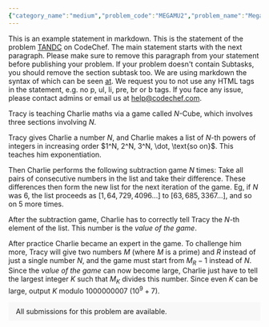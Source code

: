 ```yaml
---
{"category_name":"medium","problem_code":"MEGAMU2","problem_name":"Mega mu - 2","problemComponents":{"constraints":"- $1 \\leq N \\leq 100$\n- $1 \\leq M \\leq 100$\n","constraintsState":true,"subtasks":"- 30 points : $1 \\leq R \\leq 10000$\n- 70 points : $1 \\leq R \\leq 10^9$\n","subtasksState":false,"inputFormat":"- The only line contains two positive integers $N$, $M$, the size of the tuples and the maximum possible value of the entries of the tuples.","inputFormatState":true,"outputFormat":"Print the the number of $N$-uples $x=(x_1,x_2,\\dots, x_N)$ such that $0\\le x_i\\le M$ for all $1\\le i\\le N$ and $\\mu(x) = 0$. As it can be large, print it modulo $998\\,244\\,353$.","outputFormatState":true,"sampleTestCases":{"0":{"id":1,"input":"1 3","output":3,"explanation":"For $N=1$, one can prove that $\\mu((0))=1$ and $\\mu((k))=0$ for all $k\\ge 1$. Hence, since $M=3$, the $1$-uples $x$ such that $\\mu(x)=0$ are $(1)$, $(2)$ and $(3)$. Therefore the answer to the first sample is $3$.","isDeleted":false},"1":{"id":2,"input":"2 100","output":10002,"explanation":"For $N=2$, one can prove that $\\mu((0,0))=1$, $\\mu((k, k)) = 1$ and $\\mu((k, k-1))=-1$ for all $k\\ge 2$, and all other values of $\\mu$ are $0$. Hence, since $M=100$, the $2$-uples with *nonzero* $\\mu$ are $1+99 +99=199$: $(0, 0)$, $(2,2)$, $(3,3)$, $\\dots$, $(99,99)$, $(100, 100)$, $(2,1)$, $(3, 2)$, $\\dots$, $(100,99)$. Therefore the answer to the second sample is $101^2-199 = 10002$.","isDeleted":false},"2":{"id":3,"input":"3 4","output":92,"explanation":"","isDeleted":false},"3":{"id":4,"input":"4 5","output":1083,"explanation":"","isDeleted":false},"4":{"id":5,"input":"100 100","output":401393924,"explanation":"","isDeleted":false}}},"video_editorial_url":"","languages_supported":{"0":"CPP14","1":"C","2":"JAVA","3":"PYTH 3.6","4":"CPP17","5":"PYTH","6":"PYP3","7":"CS2","8":"ADA","9":"PYPY","10":"TEXT","11":"PAS fpc","12":"NODEJS","13":"RUBY","14":"PHP","15":"GO","16":"HASK","17":"TCL","18":"PERL","19":"SCALA","20":"LUA","21":"kotlin","22":"BASH","23":"JS","24":"LISP sbcl","25":"rust","26":"PAS gpc","27":"BF","28":"CLOJ","29":"R","30":"D","31":"CAML","32":"FORT","33":"ASM","34":"swift","35":"FS","36":"WSPC","37":"LISP clisp","38":"SQL","39":"SCM guile","40":"PERL6","41":"ERL","42":"CLPS","43":"ICK","44":"NICE","45":"PRLG","46":"ICON","47":"COB","48":"SCM chicken","49":"PIKE","50":"SCM qobi","51":"ST","52":"SQLQ","53":"NEM"},"max_timelimit":2,"source_sizelimit":50000,"problem_author":"dario2994","problem_tester":"","date_added":"19-11-2021","tags":{"0":"cook135","1":"dario2994","2":"medium","3":"snckpe21"},"problem_difficulty_level":"Unavailable","best_tag":"Medium Hard","editorial_url":"https://discuss.codechef.com/problems/MEGAMU2","time":{"view_start_date":1637519400,"submit_start_date":1637519400,"visible_start_date":1637519400,"end_date":1735669800},"is_direct_submittable":false,"problemDiscussURL":"https://discuss.codechef.com/search?q=MEGAMU2","is_proctored":false,"visitedContests":{},"layout":"problem"}
---
```

This is an example statement in markdown. This is the statement of the problem [TANDC](https://codechef.com/problems/TANDC) on CodeChef. The main statement starts with the next paragraph. Please make sure to remove this paragraph from your statement before publishing your problem. If your problem doesn't contain Subtasks, you should remove the section subtask too. We are using markdown the syntax of which can be seen [at](https://github.com/showdownjs/showdown/wiki/Showdown's-Markdown-syntax). We request you to not use any HTML tags in the statement, e.g. no p, ul, li, pre, br or b tags. If you face any issue, please contact admins or email us at help@codechef.com.

Tracy is teaching Charlie maths via a game called $N$-Cube, which involves three sections involving $N$.

Tracy gives Charlie a number $N$, and Charlie makes a list of $N$-th powers of integers in increasing order $1^N, 2^N, 3^N, \dot, \text{so on}$. This teaches him exponentiation.

Then Charlie performs the following subtraction game $N$ times: Take all pairs of consecutive numbers in the list and take their difference. These differences then form the new list for the next iteration of the game. Eg, if $N$ was 6, the list proceeds as $[1, 64, 729, 4096 ... ]$ to $[63, 685, 3367 ...]$, and so on $5$ more times.

After the subtraction game, Charlie has to correctly tell Tracy the $N$-th element of the list. This number is the *value of the game*.

After practice Charlie became an expert in the game. To challenge him more, Tracy will give two numbers $M$ (where $M$ is a prime) and $R$ instead of just a single number $N$, and the game must start from $M_R - 1$ instead of $N$. Since the *value of the game* can now become large, Charlie just have to tell the largest integer $K$ such that $M_K$ divides this number. Since even $K$ can be large, output $K$ modulo 1000000007 ($10^9 + 7$).

<aside style='background: #f8f8f8;padding: 10px 15px;'><div>All submissions for this problem are available.</div></aside>